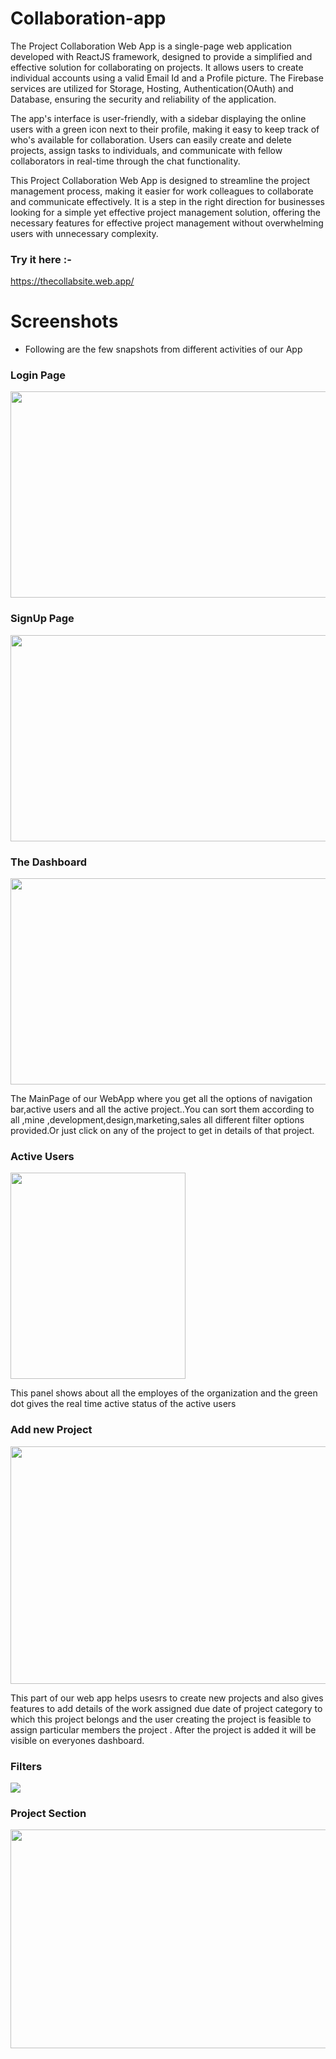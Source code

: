 
# Collaboration-app

The Project Collaboration Web App is a single-page web application developed with ReactJS framework, designed to provide a simplified and effective solution for collaborating on projects. It allows users to create individual accounts using a valid Email Id and a Profile picture. The Firebase services are utilized for Storage, Hosting, Authentication(OAuth) and Database, ensuring the security and reliability of the application.

The app's interface is user-friendly, with a sidebar displaying the online users with a green icon next to their profile, making it easy to keep track of who's available for collaboration. Users can easily create and delete projects, assign tasks to individuals, and communicate with fellow collaborators in real-time through the chat functionality.

This Project Collaboration Web App is designed to streamline the project management process, making it easier for work colleagues to collaborate and communicate effectively. It is a step in the right direction for businesses looking for a simple yet effective project management solution, offering the necessary features for effective project management without overwhelming users with unnecessary complexity.

### Try it here :-
https://thecollabsite.web.app/


# Screenshots
- Following are the few snapshots from different activities of our App

### Login Page
  <img src="https://blogger.googleusercontent.com/img/b/R29vZ2xl/AVvXsEgkvJRX3d2IV7C4FUAIwDToV4cuk3ofbW7NPxiMBJa8Pguz7rHzhzXEhyopmWIOB7Xd9lhWpnNwHMY1cO174fdbwil_exrfpsGM4NSS2OIr-Fr2WgAtrmgO4CSeYmXPRkrVNo4ypCnx0I3Mv5BdZkHcRwlkgq_z0pO2TOhXUXtuh9pkaWP-iesVmkVz/s847/Picture%201.png" width="580" height="330" /> 

### SignUp Page
  <img src="https://blogger.googleusercontent.com/img/b/R29vZ2xl/AVvXsEhJX0bkvhNnhTRtVQf3p7RL0iF6wUnlOB1cC2fTB_ehxuKqI5SzkSWMq3_KlAUhfIxmjRHgHlVJuFHuYXH-ra6NTHoXnheuqboXu6ZJywaTTg1KwWp1jDRFQs3HY5KlSeUlSMVqwG-l9mDntuI1o05TRHALAfdmNMavScFo4KhgHz1w9UUW-dQgKBxK/s870/Picture%20.png" width="580" height="330"/>

### The Dashboard
<img src="https://blogger.googleusercontent.com/img/b/R29vZ2xl/AVvXsEj8eoVw7l7p9s6N0F4RoNgGgwa_WnKGYLvb16-jt3DEhrcKVh3dY6D5l0q2guMPLP8b6wC3pTL02ehmAqkr4x3pOxUQ68sY-DEg_mhzO1Rn6WSLV5YmTZyiuG3sFjY6o4_E8xmIR3GXZbNt8_oQTKqhINRLDZiDBtBd2qvWcPRj8N-j6W8SlL7utx3c/s1384/Screenshot%202022-12-01%20at%205.45.20%20PM.png" width="580" height="330"/>

The MainPage of our WebApp where you get all the options of navigation bar,active users and all the active project..You can sort them according to all ,mine ,development,design,marketing,sales all different filter options provided.Or just click on any of the project to get in details of that project.

### Active Users
  <img src="https://blogger.googleusercontent.com/img/b/R29vZ2xl/AVvXsEg542Q-f24pNaubxN8wSZ5Y02yXPxRxin3STUqtS_5qdD_5iDskYDQ8slcuOQMEuFkX6RLfC-lagHG9CHwl6zTnlkgx-ZL81bj2kA_90RC_CRR2l17eXa-Sf37I6dKGjGp5GND4xcm5i5Hn6Gf-betGT7LzWdw-EIFmJx_6NkH3JS6of_rx4ZRPkwFF/s916/Picture2.png" width="280" height="330"/>

This panel shows about all the employes of the organization and the green dot gives the real time active status of the active users

### Add new Project
<img src="https://blogger.googleusercontent.com/img/b/R29vZ2xl/AVvXsEja_aikvFANmD860ntmSzoppiXYHvM639iPxxfe5IpC_Hp0jgNf99WPqfHLWAfAdOwpc5x1F3IsXjpoPakWygcCj1tC5jD9MaOEZN_BAiyZhGQIBM4tRYSSkvjFUJ2NuW0v80bLu_0lU7FzciyQ5kN1xERDUtKFsG5X8LhMXcLonVjMZn87v9n3jYNm/s1515/Screenshot%202022-12-01%20at%205.46.07%20PM.png" width="580" height="380"/>

This part of our web app helps usesrs to create new projects and also gives features to add details of the work assigned due date of project category to which this project belongs and the user creating the project is feasible to assign particular members the project . After the project is added it will be visible on everyones dashboard.

### Filters
<img src="https://blogger.googleusercontent.com/img/b/R29vZ2xl/AVvXsEg5xYfvrGWRmwQspuyXqVMH2AWcocB__oxVY3J9-ip_DG_0aKHYd1mp6UD3VYKNVi6sBf-KKzSP-QxDSFAMKLBnm1pFvLnR2B88-dqDZZHYkBnCBaCbYsj-x8LO1-vUxtH2BT2nB1ALhBLTF6qvxV6IEJINRX-pw39bsgf9hX53P0fFAbQ3i-Mt1cfu/s829/Picture%205.png" />

### Project Section
<img src="https://blogger.googleusercontent.com/img/b/R29vZ2xl/AVvXsEgrnUEzgcIWx9BEUN0-qJfqUuJ3h0xmXSrUT8GFkNXsMSXWnuw1BwjtE7YZmdJEUs49l9jmZMz-T-gxTHXdsXeXvqMfH2P4UCfTaWj5ihLvR3LBoTK0kSZOvvI_4gEaC5D2TeeB89kmYVmBfQjV_jh70Fs_VYQrNRpIa2djucyhDc3AB-p9Wt5Oc0Kd/s2546/Screenshot%202022-12-01%20at%205.58.38%20PM.png" width="680" height="350"/>


